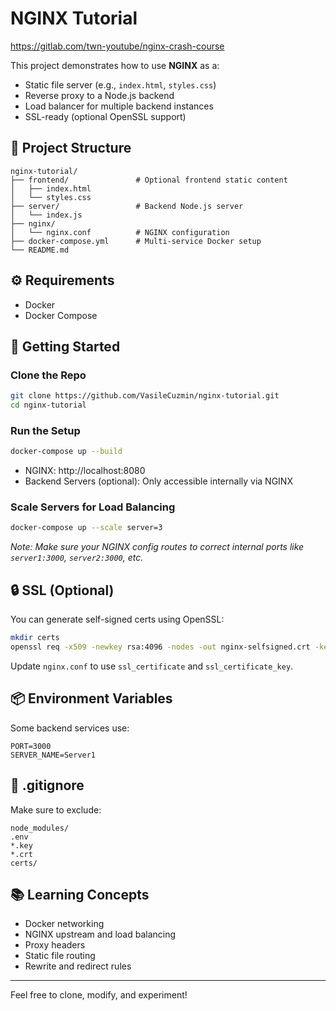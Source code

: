 
# NGINX Tutorial  
https://gitlab.com/twn-youtube/nginx-crash-course

This project demonstrates how to use **NGINX** as a:

- Static file server (e.g., `index.html`, `styles.css`)
- Reverse proxy to a Node.js backend
- Load balancer for multiple backend instances
- SSL-ready (optional OpenSSL support)

## 📁 Project Structure

```
nginx-tutorial/
├── frontend/               # Optional frontend static content
│   ├── index.html
│   └── styles.css
├── server/                 # Backend Node.js server
│   └── index.js
├── nginx/
│   └── nginx.conf          # NGINX configuration
├── docker-compose.yml      # Multi-service Docker setup
└── README.md
```

## ⚙️ Requirements

- Docker
- Docker Compose

## 🚀 Getting Started

### Clone the Repo

```bash
git clone https://github.com/VasileCuzmin/nginx-tutorial.git
cd nginx-tutorial
```

### Run the Setup

```bash
docker-compose up --build
```

- NGINX: http://localhost:8080
- Backend Servers (optional): Only accessible internally via NGINX

### Scale Servers for Load Balancing

```bash
docker-compose up --scale server=3
```

_Note: Make sure your NGINX config routes to correct internal ports like `server1:3000`, `server2:3000`, etc._

## 🔒 SSL (Optional)

You can generate self-signed certs using OpenSSL:

```bash
mkdir certs
openssl req -x509 -newkey rsa:4096 -nodes -out nginx-selfsigned.crt -keyout nginx-selfsigned.key -days 365
```

Update `nginx.conf` to use `ssl_certificate` and `ssl_certificate_key`.

## 📦 Environment Variables

Some backend services use:

```env
PORT=3000
SERVER_NAME=Server1
```

## 📁 .gitignore

Make sure to exclude:

```gitignore
node_modules/
.env
*.key
*.crt
certs/
```

## 📚 Learning Concepts

- Docker networking
- NGINX upstream and load balancing
- Proxy headers
- Static file routing
- Rewrite and redirect rules

---

Feel free to clone, modify, and experiment!

